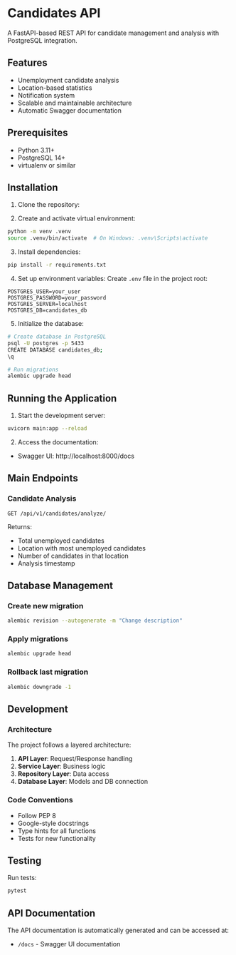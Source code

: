 # Candidates API

A FastAPI-based REST API for candidate management and analysis with PostgreSQL integration.

## Features

- Unemployment candidate analysis
- Location-based statistics
- Notification system
- Scalable and maintainable architecture
- Automatic Swagger documentation

## Prerequisites

- Python 3.11+
- PostgreSQL 14+
- virtualenv or similar

## Installation

1. Clone the repository:

2. Create and activate virtual environment:
```bash
python -m venv .venv
source .venv/bin/activate  # On Windows: .venv\Scripts\activate
```

3. Install dependencies:
```bash
pip install -r requirements.txt
```

4. Set up environment variables:
Create `.env` file in the project root:
```env
POSTGRES_USER=your_user
POSTGRES_PASSWORD=your_password
POSTGRES_SERVER=localhost
POSTGRES_DB=candidates_db
```

5. Initialize the database:
```bash
# Create database in PostgreSQL
psql -U postgres -p 5433
CREATE DATABASE candidates_db;
\q

# Run migrations
alembic upgrade head
```

## Running the Application

1. Start the development server:
```bash
uvicorn main:app --reload
```

2. Access the documentation:
- Swagger UI: http://localhost:8000/docs

## Main Endpoints

### Candidate Analysis
```
GET /api/v1/candidates/analyze/
```
Returns:
- Total unemployed candidates
- Location with most unemployed candidates
- Number of candidates in that location
- Analysis timestamp

## Database Management

### Create new migration
```bash
alembic revision --autogenerate -m "Change description"
```

### Apply migrations
```bash
alembic upgrade head
```

### Rollback last migration
```bash
alembic downgrade -1
```

## Development

### Architecture

The project follows a layered architecture:
1. **API Layer**: Request/Response handling
2. **Service Layer**: Business logic
3. **Repository Layer**: Data access
4. **Database Layer**: Models and DB connection

### Code Conventions

- Follow PEP 8
- Google-style docstrings
- Type hints for all functions
- Tests for new functionality

## Testing

Run tests:
```bash
pytest
```

## API Documentation

The API documentation is automatically generated and can be accessed at:

- `/docs` - Swagger UI documentation

